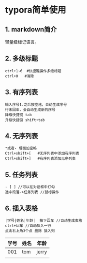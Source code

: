 # typora简单使用

## 1.	markdown简介

轻量级标记语言。

## 2.	多级标题

```shell
ctrl+1~6  #快捷键操作多级标题
ctrl+0   #清除
```

## 3.	有序列表

```shell
输入序号1.之后按空格，自动生成序号
行末回车，会自动生成新的序号
降级快捷键 tab
升级快捷键 shift+tab
```

## 4.	无序列表

```shell
*或者- 后面加空格
Ctrl+shift+[   #无序列表中添加有序列表
Ctrl+shift+]   #有序列表添加无序列表
```

## 5.	任务列表

```shell
- [ ] //可以在对话框中打勾
选中段落->任务列表 //鼠标操作
```

## 6.	插入表格

```shell
|学号|姓名|年龄|  按下回车 //自动生成表格
ctrl+回车 //自动插入一行
点击右上角3个点 删除 插入列
```

| 学号 | 姓名 | 年龄  |
| ---- | ---- | ----- |
| 001  | tom  | jerry |
|      |      |       |

